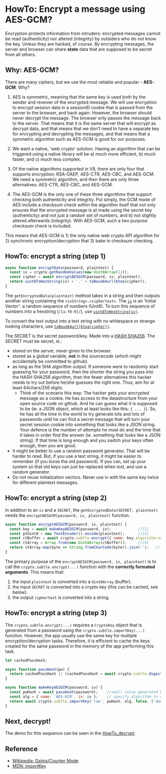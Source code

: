 # HowTo: Encrypt a message using AES-GCM?

Encryption protects information from intruders: encrypted messages cannot be read (authenticity) nor altered (integrity) by outsiders who do not know the key. Unless they are hacked, of course. By encrypting messages, the server and browser can share **state** data that are supposed to be secret from all others.

## Why: AES-GCM?

There are many ciphers, but we use the most reliable and popular - **AES-GCM**. Why?

1. AES is symmetric, meaning that the same key is used both by the sender and reveiver of the encrypted message. We will use encryption to encrypt session data in a sessionID cookie that is passed from the server to the browser, and back again. However, the browser should never decrypt the message. The browser only passes the message back to the server. That means that it is the same server that will encrypt as decrypt data, and that means that we don't need to have a separate key for encrypting and decrypting the messages, and that means that a symmetric algorithm such as AES-GCM is good for our purposes. 

2. We want a native, 'web crypto' solution. Having an algorithm that can be triggered using a native library will be a) much more efficient, b) much faster, and c) much less complex.

3. Of the native algorithms supported in V8, there are only four that supports encryption: RSA-OAEP, AES-CTR, AES-CBC, and AES-GCM. We need a symmetric algorithm, and then there are only three alternatives: AES-CTR, AES-CBC, and AES-GCM.

4. The AES-GCM is the only one of these three algorithms that support checking both authenticity and integrity. Put simply, the GCM mode of AES include a checksum check within the algorithm itself that not only ensures that the encrypted message is a) made using the secret key (authenticity) and not just a random set of numbers, and b) not slightly altered afterwards (integrity). With AES-GCM, such a two purpose checksum check is included.

This means that AES-GCM is 1) the only native web crypto API algorithm for 2) synchronic encryption/decryption that 3) bake in checksum checking.   

## HowTo: encrypt a string (step 1) 

```javascript
async function encryptData(password, plaintext) {          
  const iv = crypto.getRandomValues(new Uint8Array(12)); 
  const cipher = await encryptAESGCM(password, iv, plaintext);
  return uint8ToHexString(iv) + '.' + toBase64url(btoa(cipher));
}
```

The `getEncryptedData(plaintext)` method takes in a string and then outputs another string containing the `<ivString>.<ciphertext>`. The [`iv`](HowTo_makeEncryptionIV.md) is an 'Initial Vector': a random sequence of numbers (Uint8). To turn this sequence of numbers into a hexstring (`/[a-f0-9]/`), use [`uint8ToHexString(iv)`](HowTo_makeEncryptionIV.md).

To convert the text output into a text string with no whitespace or strange looking characters, use [`toBase64url(btoa(cipher))`](HowTo_base64url.md).

The SECRET is the secret password/key. Made into a [HASH SHA256](HowTo_hash_sha256.md). The SECRET must be secret, ie.: 
 * stored on the server, never given to the browser.
 * stored as a global variable, **not** in the sourcecode (which might accidentally be committed to github).
 * as long as the SHA algorithm output. If someone were to randomly start guessing for your password, then the shorter the string you pass into the HASH SHA256 algorithm, then the fewer alternatives this hacker needs to try out before he/she guesses the right one. Thus, aim for at least 64chars/256 digits.
    * Think of the scenario this way: The hacker gets your encrypted message as a cookie. He has access to the datastructure from your open source code on github. And he can guess what it is supposed to be (ie. a JSON object, which at least looks like this: `{ ... }`). So, he has all the time in the world to try generate lots and lots of passwords until he can find a secret message that will turn your secret session cookie into something that looks like a JSON string. Your defence is the number of attempts he must do and the time that it takes in order find the answer (ie. something that looks like a JSON string). If that time is long enough and you switch your keys often enough, then you are good. 
 * It might be better to use a random password generator. That will be harder to read. But, if you use a text string, it might be easier to remember (if you loose the old password). If you can, set up your system so that old keys can just be replaced when lost, and use a random generator.
 * Do not reuse initialization vectors. Never use iv with the same key twice for different plaintext messages.  

## HowTo: encrypt a string (step 2) 

In addition to an `iv` and a `SECRET`, the `getEncryptedData(SECRET, plaintext)` needs the `encryptAESGCM(password, iv, plaintext)` function.  

```javascript
async function encryptAESGCM(password, iv, plaintext) {
  const key = await makeKeyAESGCM(password, iv);            //[1]
  const ptUint8 = new TextEncoder().encode(plaintext);      //[2]
  const ctBuffer = await crypto.subtle.encrypt({ name: key.algorithm.name, iv: iv }, key, ptUint8);//[3]
  const ctArray = Array.from(new Uint8Array(ctBuffer));     //[4]
  return ctArray.map(byte => String.fromCharCode(byte)).join('');   // ciphertext as string
}
```

The primary purpose of the `encryptAESGCM(password, iv, plaintext)` is to call the `crypto.subtle.encrypt(...)` function with the **correctly formated arguments**. This means that:
1. the input `plaintext` is converted into a `Uint8Array` (buffer).
2. the input `SECRET` is converted into a crypto key (this can be cached, see below).
3. the output `ciphertext` is converted into a string.
 
## HowTo: encrypt a string (step 3) 

The `crypto.subtle.encrypt(...)` requires a `CryptoKey` object that is generated from a password using the `crypto.subtle.importKey(...)` function. However, the app usually use the same key for multiple encryption/decryption tasks. Therefore, it is efficient to cache the keys created for the same password in the memory of the app performing this task.

```javascript
let cachedPassHash;

async function passHash(pw) {
  return cachedPassHash || (cachedPassHash = await crypto.subtle.digest('SHA-256', new TextEncoder().encode(pw)));
}

async function makeKeyAESGCM(password, iv) {
  const pwHash = await passHash(password);    //small value generated by a hash function from a whole message
  const alg = { name: 'AES-GCM', iv: iv };    // specify algorithm to use
  return await crypto.subtle.importKey('raw', pwHash, alg, false, ['decrypt', 'encrypt']);  //make crypto key
}
```

## Next, decrypt!

The demo for this sequence can be seen in the [HowTo_decrypt](HowTo_decrypt.md).


## Reference
* [Wikipedia: Galois/Counter Mode](https://en.wikipedia.org/wiki/Galois/Counter_Mode)
* [MDN: importKey](https://developer.mozilla.org/en-US/docs/Web/API/SubtleCrypto/importKey)